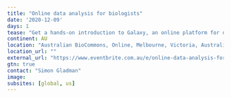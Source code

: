```yaml
---
title: "Online data analysis for biologists"
date: '2020-12-09'
days: 1
tease: "Get a hands-on introduction to Galaxy, an online platform for data analysis"
continent: AU
location: "Australian BioCommons, Online, Melbourne, Victoria, Australia"
location_url: ""
external_url: "https://www.eventbrite.com.au/e/online-data-analysis-for-biologists-december-2020-tickets-123610812267"
gtn: true
contact: "Simon Gladman"
image: 
subsites: [global, us]
---
```

